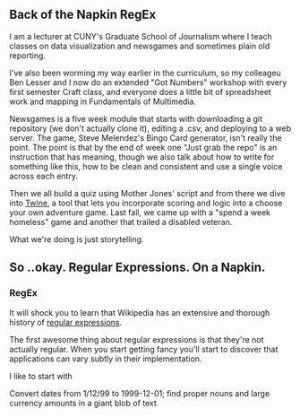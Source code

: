 ## Back of the Napkin RegEx

I am a lecturer at CUNY's Graduate School of Journalism where I teach classes on data visualization and newsgames and sometimes plain old reporting. 

I've also been worming my way earlier in the curriculum, so my colleageu Ben Lesser and I now do an extended "Got Numbers" workshop with every first semester Craft class, and everyone does a little bit of spreadsheet work and mapping in Fundamentals of Multimedia. 

Newsgames is a five week module that starts with downloading a git repository (we don't actually clone it), editing a .csv, and deploying to a web server. The game, Steve Melendez's Bingo Card generator, isn't really the point. The point is that by the end of week one "Just grab the repo" is an instruction that has meaning, though we also talk about how to write for something like this, how to be clean and consistent and use a single voice across each entry. 

Then we all build a quiz using Mother Jones' script and from there we dive into [Twine](http://twinery.org/), a tool that lets you incorporate scoring and logic into a choose your own adventure game. Last fall, we came up with a "spend a week homeless" game and another that trailed a disabled veteran. 

What we're doing is just storytelling.

## So ..okay. Regular Expressions. On a Napkin.

### RegEx


It will shock you to learn that Wikipedia has an extensive and thorough history of [regular expressions](http://en.wikipedia.org/wiki/Regular_expression). 

The first awesome thing about regular expressions is that they're not actually regular. When you start getting fancy you'll start to discover that applications can vary subtly in their implementation. 




I like to start with 

Convert dates from 1/12/99 to 1999-12-01; find proper nouns and large currency amounts in a giant blob of text
